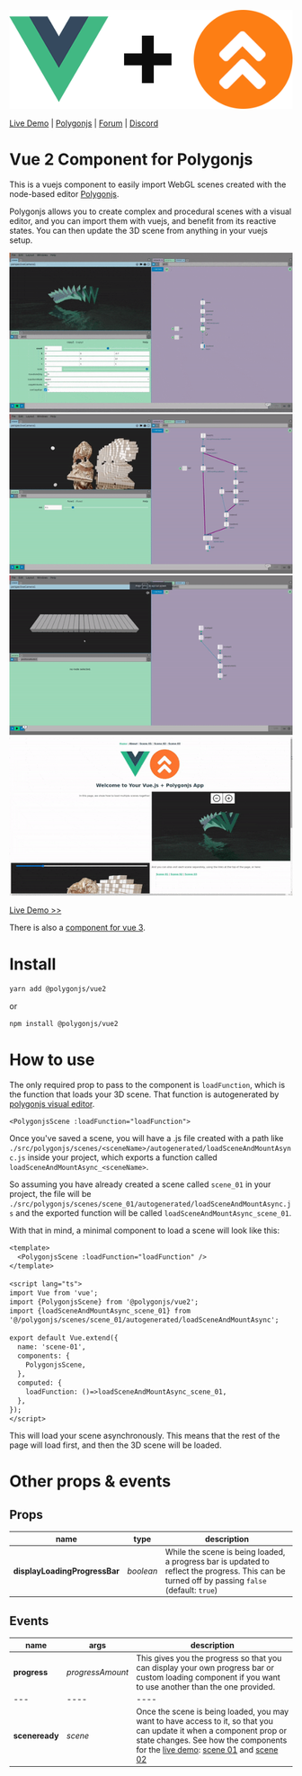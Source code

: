 ![Vuejs + Polygonjs](https://github.com/polygonjs/polygonjs-assets/blob/master/tutorials/vue/logos.png?raw=true)

[Live Demo](https://polygonjs.com/vue2) | [Polygonjs](https://polygonjs.com) | [Forum](https://polygonjs.com/forum) | [Discord](https://polygonjs.com/discord)
# Vue 2 Component for Polygonjs

This is a vuejs component to easily import WebGL scenes created with the node-based editor [Polygonjs](https://polygonjs.com).

Polygonjs allows you to create complex and procedural scenes with a visual editor, and you can import them with vuejs, and benefit from its reactive states. You can then update the 3D scene from anything in your vuejs setup.

![Scene 1 inside Polygonjs Editor](https://github.com/polygonjs/polygonjs-assets/blob/master/tutorials/vue/scene_01.gif?raw=true)
![Scene 2 inside Polygonjs Editor](https://github.com/polygonjs/polygonjs-assets/blob/master/tutorials/vue/scene_02.gif?raw=true)
![Scene 3 inside Polygonjs Editor](https://github.com/polygonjs/polygonjs-assets/blob/master/tutorials/vue/scene_03.gif?raw=true)
![All 3 Scenes together](https://github.com/polygonjs/polygonjs-assets/blob/master/tutorials/vue/vue_example.gif?raw=true)

[Live Demo >>](https://polygonjs.com/vue2)

There is also a [component for vue 3](https://github.com/polygonjs/polygonjs-vue3).

# Install

``` bash
yarn add @polygonjs/vue2
```

or

``` bash
npm install @polygonjs/vue2
```

# How to use

The only required prop to pass to the component is `loadFunction`, which is the function that loads your 3D scene. That function is autogenerated by [polygonjs visual editor](https://polygonjs.com/docs/getting_started).

``` vue
<PolygonjsScene :loadFunction="loadFunction">
```

Once you've saved a scene, you will have a .js file created with a path like `./src/polygonjs/scenes/<sceneName>/autogenerated/loadSceneAndMountAsync.js` inside your project, which exports a function called `loadSceneAndMountAsync_<sceneName>`.

So assuming you have already created a scene called `scene_01` in your project, the file will be `./src/polygonjs/scenes/scene_01/autogenerated/loadSceneAndMountAsync.js` and the exported function will be called `loadSceneAndMountAsync_scene_01`.

With that in mind, a minimal component to load a scene will look like this:

``` vue
<template>
  <PolygonjsScene :loadFunction="loadFunction" />
</template>

<script lang="ts">
import Vue from 'vue';
import {PolygonjsScene} from '@polygonjs/vue2';
import {loadSceneAndMountAsync_scene_01} from '@/polygonjs/scenes/scene_01/autogenerated/loadSceneAndMountAsync';

export default Vue.extend({
  name: 'scene-01',
  components: {
    PolygonjsScene,
  },
  computed: {
    loadFunction: ()=>loadSceneAndMountAsync_scene_01,
  },
});
</script>
```

This will load your scene asynchronously. This means that the rest of the page will load first, and then the 3D scene will be loaded.

# Other props & events

## Props
| name | type | description |
|---|----|----|
| **displayLoadingProgressBar** | *boolean* | While the scene is being loaded, a progress bar is updated to reflect the progress. This can be turned off by passing `false` (default: `true`) |

## Events

| name | args | description |
|---|----|----|
| **progress** | *progressAmount* | This gives you the progress so that you can display your own progress bar or custom loading component if you want to use another than the one provided. |
|---|----|----|
| **sceneready** | *scene* | Once the scene is being loaded, you may want to have access to it, so that you can update it when a component prop or state changes. See how the components for the [live demo](https://polygonjs.com/vue2): [scene 01](https://github.com/polygonjs/polygonjs-vue2-example/blob/main/src/views/Scene01.vue) and [scene 02](https://github.com/polygonjs/polygonjs-vue2-example/blob/main/src/views/Scene02.vue) |




